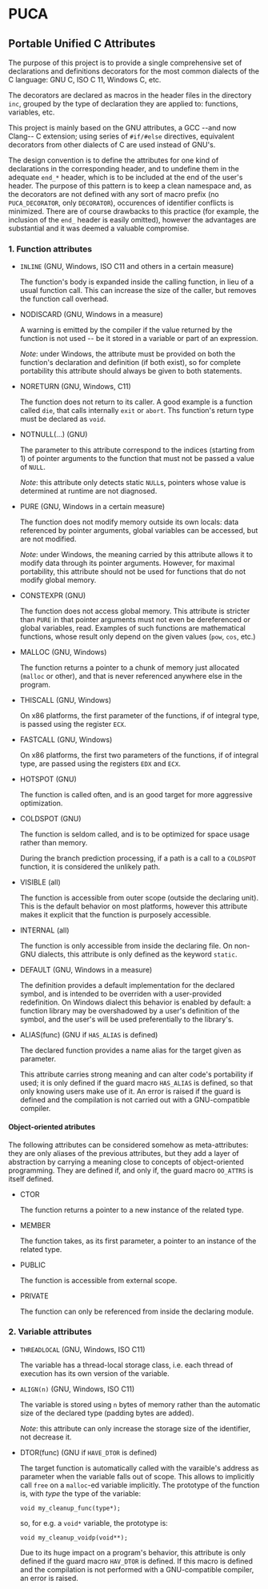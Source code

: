 # PUCA
## Portable Unified C Attributes

The purpose of this project is to provide a single comprehensive set of
declarations and definitions decorators for the most common dialects of the C
language: GNU C, ISO C 11, Windows C, etc.

The decorators are declared as macros in the header files in the directory
`inc`, grouped by the type of declaration they are applied to: functions,
variables, etc.

This project is mainly based on the GNU attributes, a GCC --and now Clang-- C
extension; using series of `#if/#else` directives, equivalent decorators from
other dialects of C are used instead of GNU's.

The design convention is to define the attributes for one kind of declarations
in the corresponding header, and to undefine them in the adequate `end_*`
header, which is to be included at the end of the user's header. The purpose of
this pattern is to keep a clean namespace and, as the decorators are not defined
with any sort of macro prefix (no `PUCA_DECORATOR`, only `DECORATOR`),
occurences of identifier conflicts is minimized. There are of course drawbacks
to this practice (for example, the inclusion of the `end_` header is easily
omitted), however the advantages are substantial and it was deemed a valuable
compromise.


### 1. Function attributes

- `INLINE` (GNU, Windows, ISO C11 and others in a certain measure)

  The function's body is expanded inside the calling function, in lieu of a
  usual function call. This can increase the size of the caller, but removes the
  function call overhead.

- NODISCARD (GNU, Windows in a measure)

  A warning is emitted by the compiler if the value returned by the function is
  not used -- be it stored in a variable or part of an expression.

  *Note*: under Windows, the attribute must be provided on both the function's
  declaration and definition (if both exist), so for complete portability this
  attribute should always be given to both statements.

- NORETURN (GNU, Windows, C11)

  The function does not return to its caller. A good example is a function
  called `die`, that calls internally `exit` or `abort`. Ths function's return
  type must be declared as `void`.

- NOTNULL(...) (GNU)

  The parameter to this attribute correspond to the indices (starting from 1) of
  pointer arguments to the function that must not be passed a value of `NULL`.

  *Note*: this attribute only detects static `NULL`s, pointers whose value is
  determined at runtime are not diagnosed.

- PURE (GNU, Windows in a certain measure)

  The function does not modify memory outside its own locals: data referenced by
  pointer arguments, global variables can be accessed, but are not modified.

  *Note*: under Windows, the meaning carried by this attribute allows it to
  modify data through its pointer arguments. However, for maximal portability,
  this attribute should not be used for functions that do not modify global
  memory.

- CONSTEXPR (GNU)

  The function does not access global memory. This attribute is stricter than
  `PURE` in that pointer arguments must not even be dereferenced or global
  variables, read. Examples of such functions are mathematical functions, whose
  result only depend on the given values (`pow`, `cos`, etc.)

- MALLOC (GNU, Windows)

  The function returns a pointer to a chunk of memory just allocated (`malloc`
  or other), and that is never referenced anywhere else in the program.

- THISCALL (GNU, Windows)

  On x86 platforms, the first parameter of the functions, if of integral type,
  is passed using the register `ECX`.

- FASTCALL (GNU, Windows)

  On x86 platforms, the first two parameters of the functions, if of integral
  type, are passed using the registers `EDX` and `ECX`.

- HOTSPOT (GNU)

  The function is called often, and is an good target for more aggressive
  optimization.

- COLDSPOT (GNU)

  The function is seldom called, and is to be optimized for space usage rather
  than memory.

  During the branch prediction processing, if a path is a call to a
  `COLDSPOT` function, it is considered the unlikely path.

- VISIBLE (all)

  The function is accessible from outer scope (outside the declaring unit).
  This is the default behavior on most platforms, however this attribute makes
  it explicit that the function is purposely accessible.

- INTERNAL (all)

  The function is only accessible from inside the declaring file. On non-GNU
  dialects, this attribute is only defined as the keyword `static`.

- DEFAULT (GNU, Windows in a measure)

  The definition provides a default implementation for the declared symbol, and
  is intended to be overriden with a user-provided redefinition.
  On Windows dialect this behavior is enabled by default: a function library may
  be overshadowed by a user's definition of the symbol, and the user's will be
  used preferentially to the library's.

- ALIAS(func) (GNU if `HAS_ALIAS` is defined)

  The declared function provides a name alias for the target given as parameter.

  This attribute carries strong meaning and can alter code's portability if
  used; it is only defined if the guard macro `HAS_ALIAS` is defined, so that
  only knowing users make use of it. An error is raised if the guard is defined
  and the compilation is not carried out with a GNU-compatible compiler.


#### Object-oriented atributes

The following attributes can be considered somehow as meta-attributes: they are
only aliases of the previous attributes, but they add a layer of abstraction by
carrying a meaning close to concepts of object-oriented programming. They are
defined if, and only if, the guard macro `OO_ATTRS` is itself defined.

- CTOR

  The function returns a pointer to a new instance of the related type.

- MEMBER

  The function takes, as its first parameter, a pointer to an instance of the
  related type.

- PUBLIC

  The function is accessible from external scope.

- PRIVATE

  The function can only be referenced from inside the declaring module.


### 2. Variable attributes

- `THREADLOCAL` (GNU, Windows, ISO C11)

  The variable has a thread-local storage class, i.e. each thread of execution
  has its own version of the variable.

- `ALIGN(n)` (GNU, Windows, ISO C11)

  The variable is stored using `n` bytes of memory rather than the automatic
  size of the declared type (padding bytes are added).

  *Note*: this attribute can only increase the storage size of the identifier,
  not decrease it.

- DTOR(func) (GNU if `HAVE_DTOR` is defined)

  The target function is automatically called with the varaible's address as
  parameter when the variable falls out of scope. This allows to implicitly call
  `free` on a `malloc`-ed variable implicitly. The prototype of the function is,
  with
  *type* the type of the variable:

      void my_cleanup_func(type*);
  so, for e.g. a `void*` variable, the prototype is:

      void my_cleanup_voidp(void**);
  Due to its huge impact on a program's behavior, this attribute is only defined
  if the guard macro `HAV_DTOR` is defined. If this macro is defined and the
  compilation is not performed with a GNU-compatible compiler, an error is
  raised.
